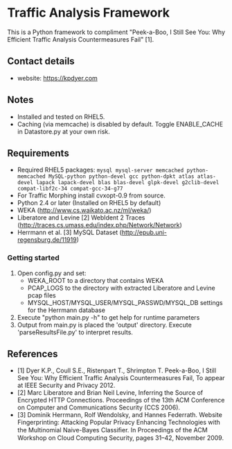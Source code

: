 Traffic Analysis Framework
==========================

This is a Python framework to compliment "Peek-a-Boo, I Still See You: Why Efficient Traffic Analysis Countermeasures Fail" [1].

Contact details
---------------

* website: https://kpdyer.com

Notes
-----

* Installed and tested on RHEL5.
* Caching (via memcache) is disabled by default. Toggle ENABLE_CACHE in Datastore.py at your own risk.

Requirements
------------

* Required RHEL5 packages: ```mysql mysql-server memcached python-memcached MySQL-python python-devel gcc python-dpkt atlas atlas-devel lapack lapack-devel blas blas-devel glpk-devel g2clib-devel compat-libf2c-34 compat-gcc-34-g77```
* For Traffic Morphing install cvxopt-0.9 from source.
* Python 2.4 or later (Installed on RHEL5 by default)
* WEKA (http://www.cs.waikato.ac.nz/ml/weka/)
* Liberatore and Levine [2] WebIdent 2 Traces (http://traces.cs.umass.edu/index.php/Network/Network)
* Herrmann et al. [3] MySQL Dataset (http://epub.uni-regensburg.de/11919)

### Getting started

1. Open config.py and set:
   * WEKA_ROOT to a directory that contains WEKA
   * PCAP_LOGS to the directory with extracted Liberatore and Levine pcap files
   * MYSQL_HOST/MYSQL_USER/MYSQL_PASSWD/MYSQL_DB settings for the Herrmann database
2. Execute "python main.py -h" to get help for runtime parameters
3. Output from main.py is placed the 'output' directory.
   Execute 'parseResultsFile.py' to interpret results.

References
----------
* [1] Dyer K.P., Coull S.E., Ristenpart T., Shrimpton T. Peek-a-Boo, I Still See You: Why Efficient Traffic Analysis Countermeasures Fail, To appear at IEEE Security and Privacy 2012.
* [2] Marc Liberatore and Brian Neil Levine, Inferring the Source of Encrypted HTTP Connections. Proceedings of the 13th ACM Conference on Computer and Communications Security (CCS 2006).
* [3] Dominik Herrmann, Rolf Wendolsky, and Hannes Federrath. Website Fingerprinting: Attacking Popular Privacy Enhancing Technologies with the Multinomial Naive-Bayes Classiﬁer. In Proceedings of the ACM Workshop on Cloud Computing Security, pages 31–42, November 2009.
